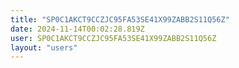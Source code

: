 ```yaml
---
title: "SP0C1AKCT9CCZJC95FA53SE41X99ZABB2S11Q56Z"
date: 2024-11-14T00:02:28.819Z
user: SP0C1AKCT9CCZJC95FA53SE41X99ZABB2S11Q56Z
layout: "users"
---
```

    